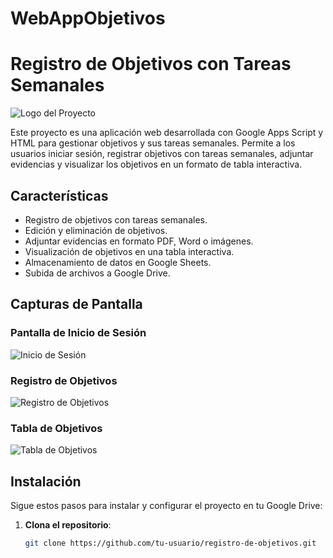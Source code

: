 # WebAppObjetivos
# Registro de Objetivos con Tareas Semanales

![Logo del Proyecto](https://via.placeholder.com/800x200.png?text=Registro+de+Objetivos+con+Tareas+Semanales)

Este proyecto es una aplicación web desarrollada con Google Apps Script y HTML para gestionar objetivos y sus tareas semanales. Permite a los usuarios iniciar sesión, registrar objetivos con tareas semanales, adjuntar evidencias y visualizar los objetivos en un formato de tabla interactiva.

## Características

- Registro de objetivos con tareas semanales.
- Edición y eliminación de objetivos.
- Adjuntar evidencias en formato PDF, Word o imágenes.
- Visualización de objetivos en una tabla interactiva.
- Almacenamiento de datos en Google Sheets.
- Subida de archivos a Google Drive.

## Capturas de Pantalla

### Pantalla de Inicio de Sesión
![Inicio de Sesión](https://via.placeholder.com/800x400.png?text=Inicio+de+Sesion)

### Registro de Objetivos
![Registro de Objetivos](https://via.placeholder.com/800x400.png?text=Registro+de+Objetivos)

### Tabla de Objetivos
![Tabla de Objetivos](https://via.placeholder.com/800x400.png?text=Tabla+de+Objetivos)

## Instalación

Sigue estos pasos para instalar y configurar el proyecto en tu Google Drive:

1. **Clona el repositorio**:
   ```bash
   git clone https://github.com/tu-usuario/registro-de-objetivos.git
